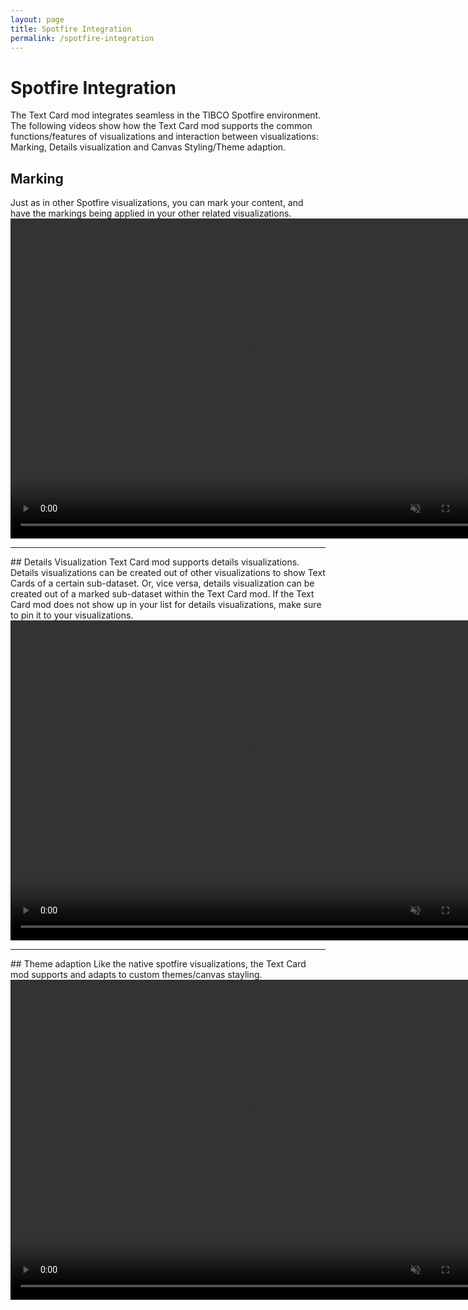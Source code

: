```yaml
---
layout: page
title: Spotfire Integration
permalink: /spotfire-integration
---
```


# Spotfire Integration

The Text Card mod integrates seamless in the TIBCO Spotfire environment. The following videos show how the Text Card mod supports the common functions/features of visualizations and interaction between visualizations: 
Marking, Details visualization and Canvas Styling/Theme adaption.

## Marking
Just as in other Spotfire visualizations, you can mark your content, and have the markings being applied in your other related visualizations.
<video controls muted width="768" height="512">
  <source src="{{ site.baseurl }}/assets/webms/marking.webm" type="video/webm">
</video>

<hr class="panel-line">
## Details Visualization
Text Card mod supports details visualizations. Details visualizations can be created out of other visualizations to show Text Cards of a certain sub-dataset. Or, vice versa, details visualization can be created out of a marked sub-dataset within the Text Card mod.
If the Text Card mod does not show up in your list for details visualizations, make sure to pin it to your visualizations.
<video controls muted width="768" height="512">
  <source src="{{ site.baseurl }}/assets/webms/details-visualization.webm" type="video/webm">
</video>

<hr class="panel-line">
## Theme adaption
Like the native spotfire visualizations, the Text Card mod supports and adapts to custom themes/canvas stayling.
<video controls muted width="768" height="512">
  <source src="{{ site.baseurl }}/assets/webms/themes.webm" type="video/webm">
</video>
